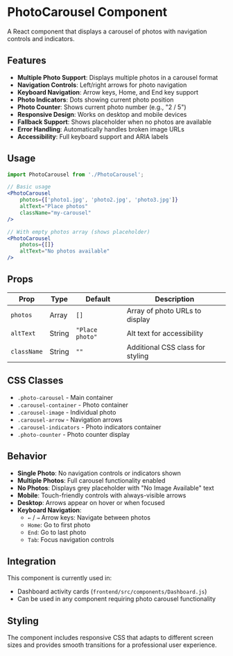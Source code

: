 # PhotoCarousel Component

A React component that displays a carousel of photos with navigation controls and indicators.

## Features

- **Multiple Photo Support**: Displays multiple photos in a carousel format
- **Navigation Controls**: Left/right arrows for photo navigation
- **Keyboard Navigation**: Arrow keys, Home, and End key support
- **Photo Indicators**: Dots showing current photo position
- **Photo Counter**: Shows current photo number (e.g., "2 / 5")
- **Responsive Design**: Works on desktop and mobile devices
- **Fallback Support**: Shows placeholder when no photos are available
- **Error Handling**: Automatically handles broken image URLs
- **Accessibility**: Full keyboard support and ARIA labels

## Usage

```jsx
import PhotoCarousel from './PhotoCarousel';

// Basic usage
<PhotoCarousel 
    photos={['photo1.jpg', 'photo2.jpg', 'photo3.jpg']}
    altText="Place photos"
    className="my-carousel"
/>

// With empty photos array (shows placeholder)
<PhotoCarousel 
    photos={[]}
    altText="No photos available"
/>
```

## Props

| Prop | Type | Default | Description |
|------|------|---------|-------------|
| `photos` | Array | `[]` | Array of photo URLs to display |
| `altText` | String | `"Place photo"` | Alt text for accessibility |
| `className` | String | `""` | Additional CSS class for styling |

## CSS Classes

- `.photo-carousel` - Main container
- `.carousel-container` - Photo container
- `.carousel-image` - Individual photo
- `.carousel-arrow` - Navigation arrows
- `.carousel-indicators` - Photo indicators container
- `.photo-counter` - Photo counter display

## Behavior

- **Single Photo**: No navigation controls or indicators shown
- **Multiple Photos**: Full carousel functionality enabled
- **No Photos**: Displays grey placeholder with "No Image Available" text
- **Mobile**: Touch-friendly controls with always-visible arrows
- **Desktop**: Arrows appear on hover or when focused
- **Keyboard Navigation**: 
  - `←` / `→` Arrow keys: Navigate between photos
  - `Home`: Go to first photo
  - `End`: Go to last photo
  - `Tab`: Focus navigation controls

## Integration

This component is currently used in:
- Dashboard activity cards (`frontend/src/components/Dashboard.js`)
- Can be used in any component requiring photo carousel functionality

## Styling

The component includes responsive CSS that adapts to different screen sizes and provides smooth transitions for a professional user experience.